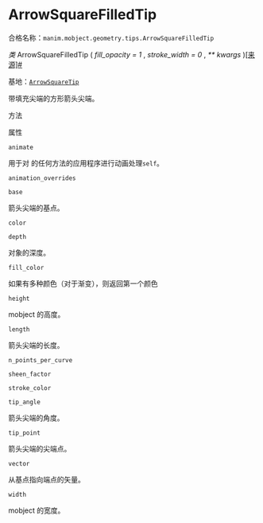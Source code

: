 # ArrowSquareFilledTip

合格名称：`manim.mobject.geometry.tips.ArrowSquareFilledTip`

_类_ ArrowSquareFilledTip ( _fill_opacity = 1_ , _stroke_width = 0_ , _\*\* kwargs_ )[\[来源\]](../_modules/manim/mobject/geometry/tips.html#ArrowSquareFilledTip)[#](#manim.mobject.geometry.tips.ArrowSquareFilledTip "此定义的固定链接")

基地：[`ArrowSquareTip`](manim.mobject.geometry.tips.ArrowSquareTip.html#manim.mobject.geometry.tips.ArrowSquareTip "manim.mobject.geometry.tips.ArrowSquareTip")

带填充尖端的方形箭头尖端。

方法

属性

`animate`

用于对 的任何方法的应用程序进行动画处理`self`。

`animation_overrides`

`base`

箭头尖端的基点。

`color`

`depth`

对象的深度。

`fill_color`

如果有多种颜色（对于渐变），则返回第一个颜色

`height`

mobject 的高度。

`length`

箭头尖端的长度。

`n_points_per_curve`

`sheen_factor`

`stroke_color`

`tip_angle`

箭头尖端的角度。

`tip_point`

箭头尖端的尖端点。

`vector`

从基点指向端点的矢量。

`width`

mobject 的宽度。
